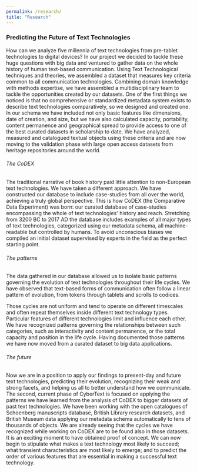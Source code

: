 ```yaml
---
permalink: /research/
title: "Research"
---
```


### Predicting the Future of Text Technologies

How can we analyze five millennia of text technologies from pre-tablet technologies to digital devices? In our project we decided to tackle these huge questions with big data and ventured to gather data on the whole history of human text-based communication. Using Text Technological techniques and theories, we assembled a dataset that measures key criteria common to all communication technologies. Combining domain knowledge with methods expertise, we have assembled a multidisciplinary team to tackle the opportunities created by our datasets. One of the first things we noticed is that no comprehensive or standardized metadata system exists to describe text technologies comparatively, so we designed and created one. In our schema we have included not only basic features like dimensions, date of creation, and size, but we have also calculated capacity, portability, content permanence and geographical spread to provide access to one of the best curated datasets in scholarship to date. We have analyzed, measured and catalogued textual objects using these criteria and are now moving to the validation phase with large open access datasets from heritage repositories around the world.

###### The CoDEX

The traditional narrative of book history paid little attention to non-European text technologies. We have taken a different approach. We have constructed our database to include case-studies from all over the world, achieving a truly global perspective. This is how CoDEX (the Comparative Data Experiment) was born: our curated database of case-studies encompassing the whole of text technologies' history and reach. Stretching from 3200 BC to 2017 AD the database includes examples of all major types of text technologies, categorized using our metadata schema, all machine-readable but controlled by humans. To avoid unconscious biases we compiled an initial dataset supervised by experts in the field as the perfect starting point.

###### The patterns

The data gathered in our database allowed us to isolate basic patterns governing the evolution of text technologies throughout their life cycles. We have observed that text-based forms of communication often follow a linear pattern of evolution, from tokens through tablets and scrolls to codices.

Those cycles are not uniform and tend to operate on different timescales and often repeat themselves inside different text technology types. Particular features of different technologies limit and influence each other. We have recognized patterns governing the relationships between such categories, such as interactivity and content permanence, or the total capacity and position in the life cycle. Having documented those patterns we have now moved from a curated dataset to big data applications.

###### The future

Now we are in a position to apply our findings to present-day and future text technologies, predicting their evolution, recognizing their weak and strong facets, and helping us all to better understand how we communicate. The second, current phase of CyberText is focused on applying the patterns we have learned from the analysis of CoDEX to bigger datasets of past text technologies. We have been working with the open catalogues of Schoenberg manuscripts database, British Library research datasets, and British Museum data applying our metadata schema automatically to tens of thousands of objects. We are already seeing that the cycles we have recognized while working on CoDEX are to be found also in those datasets. It is an exciting moment to have obtained proof of concept. We can now begin to stipulate what makes a text technology most likely to succeed; what transient characteristics are most likely to emerge; and to predict the order of various features that are essential in making a successful text technology.

